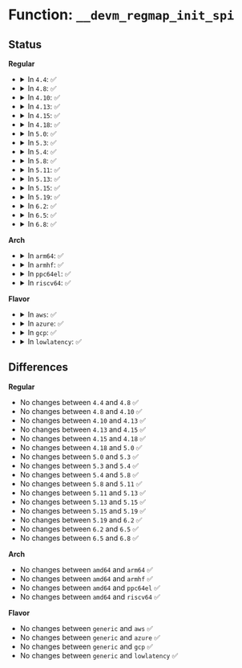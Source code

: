 # Function: <code>__devm_regmap_init_spi</code>

## Status
<b>Regular</b>
<ul>
<li>
<details>
<summary>In <code>4.4</code>: ✅</summary>

```c
struct regmap *__devm_regmap_init_spi(struct spi_device *spi, const struct regmap_config *config, struct lock_class_key *lock_key, const char *lock_name);
```

**Collision:** Unique Global

**Inline:** No

**Transformation:** False

**Instances:**

```
In drivers/base/regmap/regmap-spi.c (ffffffff8156aea0)
Location: drivers/base/regmap/regmap-spi.c:126
Inline: False
Direct callers:
  - drivers/mfd/wm831x-spi.c:wm831x_spi_probe
  - drivers/mfd/da9052-spi.c:da9052_spi_probe
```
**Symbols:**

```
ffffffff8156aea0-ffffffff8156aec3: __devm_regmap_init_spi (STB_GLOBAL)
```
</details>
</li>
<li>
<details>
<summary>In <code>4.8</code>: ✅</summary>

```c
struct regmap *__devm_regmap_init_spi(struct spi_device *spi, const struct regmap_config *config, struct lock_class_key *lock_key, const char *lock_name);
```

**Collision:** Unique Global

**Inline:** No

**Transformation:** False

**Instances:**

```
In drivers/base/regmap/regmap-spi.c (ffffffff815bfa80)
Location: drivers/base/regmap/regmap-spi.c:126
Inline: False
Direct callers:
  - drivers/mfd/wm831x-spi.c:wm831x_spi_probe
  - drivers/mfd/tps65912-spi.c:tps65912_spi_probe
  - drivers/mfd/da9052-spi.c:da9052_spi_probe
```
**Symbols:**

```
ffffffff815bfa80-ffffffff815bfaa3: __devm_regmap_init_spi (STB_GLOBAL)
```
</details>
</li>
<li>
<details>
<summary>In <code>4.10</code>: ✅</summary>

```c
struct regmap *__devm_regmap_init_spi(struct spi_device *spi, const struct regmap_config *config, struct lock_class_key *lock_key, const char *lock_name);
```

**Collision:** Unique Global

**Inline:** No

**Transformation:** False

**Instances:**

```
In drivers/base/regmap/regmap-spi.c (ffffffff815eede0)
Location: drivers/base/regmap/regmap-spi.c:126
Inline: False
Direct callers:
  - drivers/mfd/wm831x-spi.c:wm831x_spi_probe
  - drivers/mfd/tps65912-spi.c:tps65912_spi_probe
  - drivers/mfd/da9052-spi.c:da9052_spi_probe
```
**Symbols:**

```
ffffffff815eede0-ffffffff815eee03: __devm_regmap_init_spi (STB_GLOBAL)
```
</details>
</li>
<li>
<details>
<summary>In <code>4.13</code>: ✅</summary>

```c
struct regmap *__devm_regmap_init_spi(struct spi_device *spi, const struct regmap_config *config, struct lock_class_key *lock_key, const char *lock_name);
```

**Collision:** Unique Global

**Inline:** No

**Transformation:** False

**Instances:**

```
In drivers/base/regmap/regmap-spi.c (ffffffff81602f20)
Location: drivers/base/regmap/regmap-spi.c:126
Inline: False
Direct callers:
  - drivers/mfd/wm831x-spi.c:wm831x_spi_probe
  - drivers/mfd/tps65912-spi.c:tps65912_spi_probe
  - drivers/mfd/da9052-spi.c:da9052_spi_probe
```
**Symbols:**

```
ffffffff81602f20-ffffffff81602f43: __devm_regmap_init_spi (STB_GLOBAL)
```
</details>
</li>
<li>
<details>
<summary>In <code>4.15</code>: ✅</summary>

```c
struct regmap *__devm_regmap_init_spi(struct spi_device *spi, const struct regmap_config *config, struct lock_class_key *lock_key, const char *lock_name);
```

**Collision:** Unique Global

**Inline:** No

**Transformation:** False

**Instances:**

```
In drivers/base/regmap/regmap-spi.c (ffffffff8166b2f0)
Location: drivers/base/regmap/regmap-spi.c:126
Inline: False
Direct callers:
  - drivers/mfd/wm831x-spi.c:wm831x_spi_probe
  - drivers/mfd/tps65912-spi.c:tps65912_spi_probe
  - drivers/mfd/da9052-spi.c:da9052_spi_probe
```
**Symbols:**

```
ffffffff8166b2f0-ffffffff8166b313: __devm_regmap_init_spi (STB_GLOBAL)
```
</details>
</li>
<li>
<details>
<summary>In <code>4.18</code>: ✅</summary>

```c
struct regmap *__devm_regmap_init_spi(struct spi_device *spi, const struct regmap_config *config, struct lock_class_key *lock_key, const char *lock_name);
```

**Collision:** Unique Global

**Inline:** No

**Transformation:** False

**Instances:**

```
In drivers/base/regmap/regmap-spi.c (ffffffff816a6d10)
Location: drivers/base/regmap/regmap-spi.c:126
Inline: False
Direct callers:
  - drivers/mfd/wm831x-spi.c:wm831x_spi_probe
  - drivers/mfd/tps65912-spi.c:tps65912_spi_probe
  - drivers/mfd/da9052-spi.c:da9052_spi_probe
```
**Symbols:**

```
ffffffff816a6d10-ffffffff816a6d33: __devm_regmap_init_spi (STB_GLOBAL)
```
</details>
</li>
<li>
<details>
<summary>In <code>5.0</code>: ✅</summary>

```c
struct regmap *__devm_regmap_init_spi(struct spi_device *spi, const struct regmap_config *config, struct lock_class_key *lock_key, const char *lock_name);
```

**Collision:** Unique Global

**Inline:** No

**Transformation:** False

**Instances:**

```
In drivers/base/regmap/regmap-spi.c (ffffffff816c7830)
Location: drivers/base/regmap/regmap-spi.c:126
Inline: False
Direct callers:
  - drivers/mfd/wm831x-spi.c:wm831x_spi_probe
  - drivers/mfd/tps65912-spi.c:tps65912_spi_probe
  - drivers/mfd/da9052-spi.c:da9052_spi_probe
```
**Symbols:**

```
ffffffff816c7830-ffffffff816c7853: __devm_regmap_init_spi (STB_GLOBAL)
```
</details>
</li>
<li>
<details>
<summary>In <code>5.3</code>: ✅</summary>

```c
struct regmap *__devm_regmap_init_spi(struct spi_device *spi, const struct regmap_config *config, struct lock_class_key *lock_key, const char *lock_name);
```

**Collision:** Unique Global

**Inline:** No

**Transformation:** False

**Instances:**

```
In drivers/base/regmap/regmap-spi.c (ffffffff81702ae0)
Location: drivers/base/regmap/regmap-spi.c:122
Inline: False
Direct callers:
  - drivers/mfd/wm831x-spi.c:wm831x_spi_probe
  - drivers/mfd/tps65912-spi.c:tps65912_spi_probe
  - drivers/mfd/da9052-spi.c:da9052_spi_probe
```
**Symbols:**

```
ffffffff81702ae0-ffffffff81702b03: __devm_regmap_init_spi (STB_GLOBAL)
```
</details>
</li>
<li>
<details>
<summary>In <code>5.4</code>: ✅</summary>

```c
struct regmap *__devm_regmap_init_spi(struct spi_device *spi, const struct regmap_config *config, struct lock_class_key *lock_key, const char *lock_name);
```

**Collision:** Unique Global

**Inline:** No

**Transformation:** False

**Instances:**

```
In drivers/base/regmap/regmap-spi.c (ffffffff81726e30)
Location: drivers/base/regmap/regmap-spi.c:122
Inline: False
Direct callers:
  - drivers/mfd/wm831x-spi.c:wm831x_spi_probe
  - drivers/mfd/tps65912-spi.c:tps65912_spi_probe
  - drivers/mfd/da9052-spi.c:da9052_spi_probe
```
**Symbols:**

```
ffffffff81726e30-ffffffff81726e53: __devm_regmap_init_spi (STB_GLOBAL)
```
</details>
</li>
<li>
<details>
<summary>In <code>5.8</code>: ✅</summary>

```c
struct regmap *__devm_regmap_init_spi(struct spi_device *spi, const struct regmap_config *config, struct lock_class_key *lock_key, const char *lock_name);
```

**Collision:** Unique Global

**Inline:** No

**Transformation:** False

**Instances:**

```
In drivers/base/regmap/regmap-spi.c (ffffffff817e3400)
Location: drivers/base/regmap/regmap-spi.c:122
Inline: False
Direct callers:
  - drivers/mfd/wm831x-spi.c:wm831x_spi_probe
  - drivers/mfd/tps65912-spi.c:tps65912_spi_probe
  - drivers/mfd/da9052-spi.c:da9052_spi_probe
```
**Symbols:**

```
ffffffff817e3400-ffffffff817e3423: __devm_regmap_init_spi (STB_GLOBAL)
```
</details>
</li>
<li>
<details>
<summary>In <code>5.11</code>: ✅</summary>

```c
struct regmap *__devm_regmap_init_spi(struct spi_device *spi, const struct regmap_config *config, struct lock_class_key *lock_key, const char *lock_name);
```

**Collision:** Unique Global

**Inline:** No

**Transformation:** False

**Instances:**

```
In drivers/base/regmap/regmap-spi.c (ffffffff817f8060)
Location: drivers/base/regmap/regmap-spi.c:122
Inline: False
Direct callers:
  - drivers/mfd/wm831x-spi.c:wm831x_spi_probe
  - drivers/mfd/tps65912-spi.c:tps65912_spi_probe
  - drivers/mfd/da9052-spi.c:da9052_spi_probe
```
**Symbols:**

```
ffffffff817f8060-ffffffff817f8083: __devm_regmap_init_spi (STB_GLOBAL)
```
</details>
</li>
<li>
<details>
<summary>In <code>5.13</code>: ✅</summary>

```c
struct regmap *__devm_regmap_init_spi(struct spi_device *spi, const struct regmap_config *config, struct lock_class_key *lock_key, const char *lock_name);
```

**Collision:** Unique Global

**Inline:** No

**Transformation:** False

**Instances:**

```
In drivers/base/regmap/regmap-spi.c (ffffffff817dc7f0)
Location: drivers/base/regmap/regmap-spi.c:122
Inline: False
Direct callers:
  - drivers/mfd/wm831x-spi.c:wm831x_spi_probe
  - drivers/mfd/tps65912-spi.c:tps65912_spi_probe
  - drivers/mfd/da9052-spi.c:da9052_spi_probe
```
**Symbols:**

```
ffffffff817dc7f0-ffffffff817dc813: __devm_regmap_init_spi (STB_GLOBAL)
```
</details>
</li>
<li>
<details>
<summary>In <code>5.15</code>: ✅</summary>

```c
struct regmap *__devm_regmap_init_spi(struct spi_device *spi, const struct regmap_config *config, struct lock_class_key *lock_key, const char *lock_name);
```

**Collision:** Unique Global

**Inline:** No

**Transformation:** False

**Instances:**

```
In drivers/base/regmap/regmap-spi.c (ffffffff818681f0)
Location: drivers/base/regmap/regmap-spi.c:122
Inline: False
Direct callers:
  - drivers/mfd/wm831x-spi.c:wm831x_spi_probe
  - drivers/mfd/tps65912-spi.c:tps65912_spi_probe
  - drivers/mfd/da9052-spi.c:da9052_spi_probe
```
**Symbols:**

```
ffffffff818681f0-ffffffff81868213: __devm_regmap_init_spi (STB_GLOBAL)
```
</details>
</li>
<li>
<details>
<summary>In <code>5.19</code>: ✅</summary>

```c
struct regmap *__devm_regmap_init_spi(struct spi_device *spi, const struct regmap_config *config, struct lock_class_key *lock_key, const char *lock_name);
```

**Collision:** Unique Global

**Inline:** No

**Transformation:** False

**Instances:**

```
In drivers/base/regmap/regmap-spi.c (ffffffff819b0b30)
Location: drivers/base/regmap/regmap-spi.c:146
Inline: False
Direct callers:
  - drivers/mfd/wm831x-spi.c:wm831x_spi_probe
  - drivers/mfd/tps65912-spi.c:tps65912_spi_probe
  - drivers/mfd/da9052-spi.c:da9052_spi_probe
```
**Symbols:**

```
ffffffff819b0b30-ffffffff819b0b8b: __devm_regmap_init_spi (STB_GLOBAL)
```
</details>
</li>
<li>
<details>
<summary>In <code>6.2</code>: ✅</summary>

```c
struct regmap *__devm_regmap_init_spi(struct spi_device *spi, const struct regmap_config *config, struct lock_class_key *lock_key, const char *lock_name);
```

**Collision:** Unique Global

**Inline:** No

**Transformation:** False

**Instances:**

```
In drivers/base/regmap/regmap-spi.c (ffffffff81b24990)
Location: drivers/base/regmap/regmap-spi.c:154
Inline: False
Direct callers:
  - drivers/tty/serial/max310x.c:max310x_spi_probe
  - drivers/mfd/wm831x-spi.c:wm831x_spi_probe
  - drivers/mfd/tps65912-spi.c:tps65912_spi_probe
  - drivers/mfd/da9052-spi.c:da9052_spi_probe
```
**Symbols:**

```
ffffffff81b24990-ffffffff81b249eb: __devm_regmap_init_spi (STB_GLOBAL)
```
</details>
</li>
<li>
<details>
<summary>In <code>6.5</code>: ✅</summary>

```c
struct regmap *__devm_regmap_init_spi(struct spi_device *spi, const struct regmap_config *config, struct lock_class_key *lock_key, const char *lock_name);
```

**Collision:** Unique Global

**Inline:** No

**Transformation:** False

**Instances:**

```
In drivers/base/regmap/regmap-spi.c (ffffffff81b74aa0)
Location: drivers/base/regmap/regmap-spi.c:154
Inline: False
Direct callers:
  - drivers/tty/serial/max310x.c:max310x_spi_probe
  - drivers/mfd/wm831x-spi.c:wm831x_spi_probe
  - drivers/mfd/tps65912-spi.c:tps65912_spi_probe
  - drivers/mfd/da9052-spi.c:da9052_spi_probe
```
**Symbols:**

```
ffffffff81b74aa0-ffffffff81b74afb: __devm_regmap_init_spi (STB_GLOBAL)
```
</details>
</li>
<li>
<details>
<summary>In <code>6.8</code>: ✅</summary>

```c
struct regmap *__devm_regmap_init_spi(struct spi_device *spi, const struct regmap_config *config, struct lock_class_key *lock_key, const char *lock_name);
```

**Collision:** Unique Global

**Inline:** No

**Transformation:** False

**Instances:**

```
In drivers/base/regmap/regmap-spi.c (ffffffff81bc88f0)
Location: drivers/base/regmap/regmap-spi.c:154
Inline: False
Direct callers:
  - drivers/tty/serial/max310x.c:max310x_spi_probe
  - drivers/mfd/wm831x-spi.c:wm831x_spi_probe
  - drivers/mfd/tps65912-spi.c:tps65912_spi_probe
  - drivers/mfd/da9052-spi.c:da9052_spi_probe
```
**Symbols:**

```
ffffffff81bc88f0-ffffffff81bc894b: __devm_regmap_init_spi (STB_GLOBAL)
```
</details>
</li>
</ul>
<b>Arch</b>
<ul>
<li>
<details>
<summary>In <code>arm64</code>: ✅</summary>

```c
struct regmap *__devm_regmap_init_spi(struct spi_device *spi, const struct regmap_config *config, struct lock_class_key *lock_key, const char *lock_name);
```

**Collision:** Unique Global

**Inline:** No

**Transformation:** False

**Instances:**

```
In drivers/base/regmap/regmap-spi.c (ffff80001091c090)
Location: drivers/base/regmap/regmap-spi.c:122
Inline: False
Direct callers:
  - drivers/mfd/wm831x-spi.c:wm831x_spi_probe
  - drivers/mfd/tps65912-spi.c:tps65912_spi_probe
  - drivers/mfd/da9052-spi.c:da9052_spi_probe
```
**Symbols:**

```
ffff80001091c090-ffff80001091c0e8: __devm_regmap_init_spi (STB_GLOBAL)
```
</details>
</li>
<li>
<details>
<summary>In <code>armhf</code>: ✅</summary>

```c
struct regmap *__devm_regmap_init_spi(struct spi_device *spi, const struct regmap_config *config, struct lock_class_key *lock_key, const char *lock_name);
```

**Collision:** Unique Global

**Inline:** No

**Transformation:** False

**Instances:**

```
In drivers/base/regmap/regmap-spi.c (c0a01884)
Location: drivers/base/regmap/regmap-spi.c:122
Inline: False
Direct callers:
  - drivers/mfd/wm831x-spi.c:wm831x_spi_probe
  - drivers/mfd/tps65912-spi.c:tps65912_spi_probe
  - drivers/mfd/da9052-spi.c:da9052_spi_probe
```
**Symbols:**

```
c0a01884-c0a018c4: __devm_regmap_init_spi (STB_GLOBAL)
```
</details>
</li>
<li>
<details>
<summary>In <code>ppc64el</code>: ✅</summary>

```c
struct regmap *__devm_regmap_init_spi(struct spi_device *spi, const struct regmap_config *config, struct lock_class_key *lock_key, const char *lock_name);
```

**Collision:** Unique Global

**Inline:** No

**Transformation:** False

**Instances:**

```
In drivers/base/regmap/regmap-spi.c (c0000000009c0850)
Location: drivers/base/regmap/regmap-spi.c:122
Inline: False
Direct callers:
  - drivers/mfd/wm831x-spi.c:wm831x_spi_probe
  - drivers/mfd/tps65912-spi.c:tps65912_spi_probe
  - drivers/mfd/da9052-spi.c:da9052_spi_probe
```
**Symbols:**

```
c0000000009c0850-c0000000009c08a0: __devm_regmap_init_spi (STB_GLOBAL)
```
</details>
</li>
<li>
<details>
<summary>In <code>riscv64</code>: ✅</summary>

```c
struct regmap *__devm_regmap_init_spi(struct spi_device *spi, const struct regmap_config *config, struct lock_class_key *lock_key, const char *lock_name);
```

**Collision:** Unique Global

**Inline:** No

**Transformation:** False

**Instances:**

```
In drivers/base/regmap/regmap-spi.c (ffffffe00059bb7c)
Location: drivers/base/regmap/regmap-spi.c:122
Inline: False
Direct callers:
  - drivers/mfd/wm831x-spi.c:wm831x_spi_probe
  - drivers/mfd/tps65912-spi.c:tps65912_spi_probe
  - drivers/mfd/da9052-spi.c:da9052_spi_probe
```
**Symbols:**

```
ffffffe00059bb7c-ffffffe00059bbc8: __devm_regmap_init_spi (STB_GLOBAL)
```
</details>
</li>
</ul>
<b>Flavor</b>
<ul>
<li>
<details>
<summary>In <code>aws</code>: ✅</summary>

```c
struct regmap *__devm_regmap_init_spi(struct spi_device *spi, const struct regmap_config *config, struct lock_class_key *lock_key, const char *lock_name);
```

**Collision:** Unique Global

**Inline:** No

**Transformation:** False

**Instances:**

```
In drivers/base/regmap/regmap-spi.c (ffffffff816ecc10)
Location: drivers/base/regmap/regmap-spi.c:122
Inline: False
Direct callers:
  - drivers/mfd/wm831x-spi.c:wm831x_spi_probe
  - drivers/mfd/tps65912-spi.c:tps65912_spi_probe
  - drivers/mfd/da9052-spi.c:da9052_spi_probe
```
**Symbols:**

```
ffffffff816ecc10-ffffffff816ecc33: __devm_regmap_init_spi (STB_GLOBAL)
```
</details>
</li>
<li>
<details>
<summary>In <code>azure</code>: ✅</summary>

```c
struct regmap *__devm_regmap_init_spi(struct spi_device *spi, const struct regmap_config *config, struct lock_class_key *lock_key, const char *lock_name);
```

**Collision:** Unique Global

**Inline:** No

**Transformation:** False

**Instances:**

```
In drivers/base/regmap/regmap-spi.c (ffffffff816c7250)
Location: drivers/base/regmap/regmap-spi.c:122
Inline: False
Direct callers:
  - drivers/mfd/wm831x-spi.c:wm831x_spi_probe
  - drivers/mfd/tps65912-spi.c:tps65912_spi_probe
  - drivers/mfd/da9052-spi.c:da9052_spi_probe
```
**Symbols:**

```
ffffffff816c7250-ffffffff816c7273: __devm_regmap_init_spi (STB_GLOBAL)
```
</details>
</li>
<li>
<details>
<summary>In <code>gcp</code>: ✅</summary>

```c
struct regmap *__devm_regmap_init_spi(struct spi_device *spi, const struct regmap_config *config, struct lock_class_key *lock_key, const char *lock_name);
```

**Collision:** Unique Global

**Inline:** No

**Transformation:** False

**Instances:**

```
In drivers/base/regmap/regmap-spi.c (ffffffff8171a2f0)
Location: drivers/base/regmap/regmap-spi.c:122
Inline: False
Direct callers:
  - drivers/mfd/wm831x-spi.c:wm831x_spi_probe
  - drivers/mfd/tps65912-spi.c:tps65912_spi_probe
  - drivers/mfd/da9052-spi.c:da9052_spi_probe
```
**Symbols:**

```
ffffffff8171a2f0-ffffffff8171a313: __devm_regmap_init_spi (STB_GLOBAL)
```
</details>
</li>
<li>
<details>
<summary>In <code>lowlatency</code>: ✅</summary>

```c
struct regmap *__devm_regmap_init_spi(struct spi_device *spi, const struct regmap_config *config, struct lock_class_key *lock_key, const char *lock_name);
```

**Collision:** Unique Global

**Inline:** No

**Transformation:** False

**Instances:**

```
In drivers/base/regmap/regmap-spi.c (ffffffff81735650)
Location: drivers/base/regmap/regmap-spi.c:122
Inline: False
Direct callers:
  - drivers/mfd/wm831x-spi.c:wm831x_spi_probe
  - drivers/mfd/tps65912-spi.c:tps65912_spi_probe
  - drivers/mfd/da9052-spi.c:da9052_spi_probe
```
**Symbols:**

```
ffffffff81735650-ffffffff81735673: __devm_regmap_init_spi (STB_GLOBAL)
```
</details>
</li>
</ul>

## Differences
<b>Regular</b>
<ul>
<li>
No changes between <code>4.4</code> and <code>4.8</code> ✅
</li>
<li>
No changes between <code>4.8</code> and <code>4.10</code> ✅
</li>
<li>
No changes between <code>4.10</code> and <code>4.13</code> ✅
</li>
<li>
No changes between <code>4.13</code> and <code>4.15</code> ✅
</li>
<li>
No changes between <code>4.15</code> and <code>4.18</code> ✅
</li>
<li>
No changes between <code>4.18</code> and <code>5.0</code> ✅
</li>
<li>
No changes between <code>5.0</code> and <code>5.3</code> ✅
</li>
<li>
No changes between <code>5.3</code> and <code>5.4</code> ✅
</li>
<li>
No changes between <code>5.4</code> and <code>5.8</code> ✅
</li>
<li>
No changes between <code>5.8</code> and <code>5.11</code> ✅
</li>
<li>
No changes between <code>5.11</code> and <code>5.13</code> ✅
</li>
<li>
No changes between <code>5.13</code> and <code>5.15</code> ✅
</li>
<li>
No changes between <code>5.15</code> and <code>5.19</code> ✅
</li>
<li>
No changes between <code>5.19</code> and <code>6.2</code> ✅
</li>
<li>
No changes between <code>6.2</code> and <code>6.5</code> ✅
</li>
<li>
No changes between <code>6.5</code> and <code>6.8</code> ✅
</li>
</ul>
<b>Arch</b>
<ul>
<li>
No changes between <code>amd64</code> and <code>arm64</code> ✅
</li>
<li>
No changes between <code>amd64</code> and <code>armhf</code> ✅
</li>
<li>
No changes between <code>amd64</code> and <code>ppc64el</code> ✅
</li>
<li>
No changes between <code>amd64</code> and <code>riscv64</code> ✅
</li>
</ul>
<b>Flavor</b>
<ul>
<li>
No changes between <code>generic</code> and <code>aws</code> ✅
</li>
<li>
No changes between <code>generic</code> and <code>azure</code> ✅
</li>
<li>
No changes between <code>generic</code> and <code>gcp</code> ✅
</li>
<li>
No changes between <code>generic</code> and <code>lowlatency</code> ✅
</li>
</ul>

